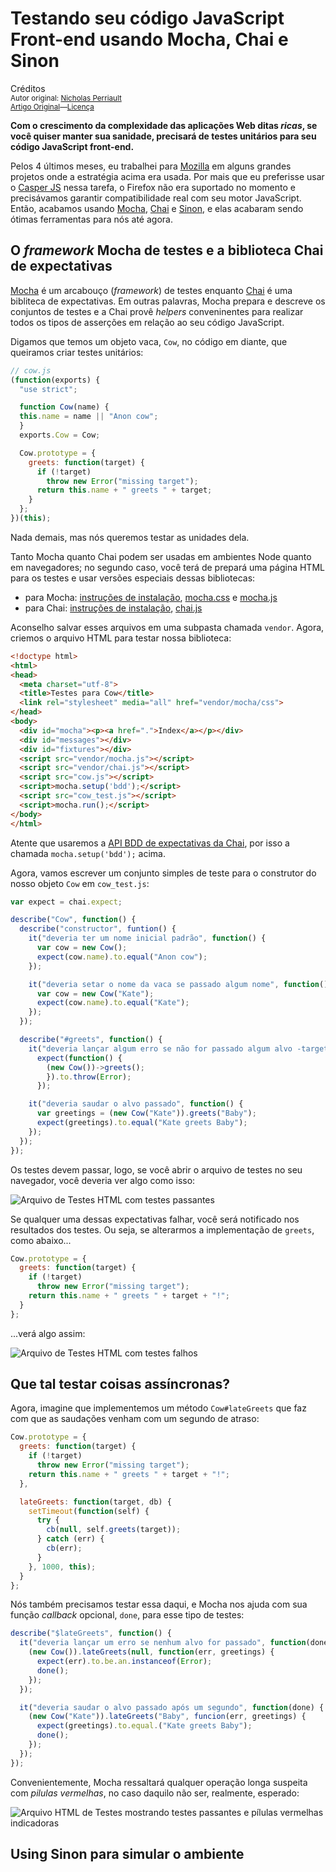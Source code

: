 Testando seu código JavaScript Front-end usando Mocha, Chai e Sinon
===================================================================
Créditos<br/>
<small>Autor original: [Nicholas Perriault](https://nicolas.perriault.net)<br/>[Artigo Original](https://nicolas.perriault.net/code/2013/testing-frontend-javascript-code-using-mocha-chai-and-sinon/)&mdash;[Licença](http://creativecommons.org/licenses/by-sa/3.0/)</small>

**Com o crescimento da complexidade das aplicações Web ditas *ricas*, se você quiser manter sua sanidade, precisará de testes unitários para seu código JavaScript front-end.**

Pelos 4 últimos meses, eu trabalhei para [Mozilla](http://mozilla.org/) em alguns grandes projetos onde a estratégia acima era usada. Por mais que eu preferisse usar o [Casper JS](http://casperjs.org/) nessa tarefa, o Firefox não era suportado no momento e precisávamos garantir compatibilidade real com seu motor JavaScript. Então, acabamos usando [Mocha](http://visionmedia.github.io/mocha/), [Chai](http://chaijs.com/) e [Sinon](http://sinonjs.org/), e elas acabaram sendo ótimas ferramentas para nós até agora.

## O *framework* Mocha de testes e a biblioteca Chai de expectativas

[Mocha](http://visionmedia.github.com/mocha/) é um arcabouço (*framework*) de testes enquanto [Chai](http://chaijs.com) é uma bibliteca de expectativas. Em outras palavras, Mocha prepara e descreve os conjuntos de testes e a Chai provê *helpers* conveninentes para realizar todos os tipos de asserções em relação ao seu código JavaScript.

Digamos que temos um objeto vaca, `Cow`, no código em diante, que queiramos criar testes unitários:

```javascript
// cow.js
(function(exports) {
  "use strict";

  function Cow(name) {
  this.name = name || "Anon cow";
  }
  exports.Cow = Cow;

  Cow.prototype = {
    greets: function(target) {
      if (!target)
        throw new Error("missing target");
      return this.name + " greets " + target;
    }
  };
})(this);
```

Nada demais, mas nós queremos testar as unidades dela.

Tanto Mocha quanto Chai podem ser usadas em ambientes Node quanto em navegadores; no segundo caso, você terá de prepará uma página HTML para os testes e usar versões especiais dessas bibliotecas:

- para Mocha: [instruções de instalação](http://visionmedia.github.io/mocha/#browser-support), [mocha.css](https://github.com/visionmedia/mocha/raw/master/mocha.css) e [mocha.js](https://github.com/visionmedia/mocha/raw/master/mocha.js)
- para Chai: [instruções de instalação](http://chaijs.com/guide/installation/), [chai.js](http://chaijs.com/chai.js)

Aconselho salvar esses arquivos em uma subpasta chamada `vendor`. Agora, criemos o arquivo HTML para testar nossa biblioteca:

```html
<!doctype html>
<html>
<head>
  <meta charset="utf-8">
  <title>Testes para Cow</title>
  <link rel="stylesheet" media="all" href="vendor/mocha/css">
</head>
<body>
  <div id="mocha"><p><a href=".">Index</a></p></div>
  <div id="messages"></div>
  <div id="fixtures"></div>
  <script src="vendor/mocha.js"></script>
  <script src="vendor/chai.js"></script>
  <script src="cow.js"></script>
  <script>mocha.setup('bdd');</script>
  <script src="cow_test.js"></script>
  <script>mocha.run();</script>
</body>
</html>
```

Atente que usaremos a [API BDD de expectativas da Chai](http://chaijs.com/api/bdd/), por isso a chamada `mocha.setup('bdd');` acima.

Agora, vamos escrever um conjunto simples de teste para o construtor do nosso objeto `Cow` em `cow_test.js`:

```javascript
var expect = chai.expect;

describe("Cow", function() {
  describe("constructor", funtion() {
    it("deveria ter um nome inicial padrão", function() {
      var cow = new Cow();
      expect(cow.name).to.equal("Anon cow");
    });

    it("deveria setar o nome da vaca se passado algum nome", function() {
      var cow = new Cow("Kate");
      expect(cow.name).to.equal("Kate");
    });
  });

  describe("#greets", function() {
    it("deveria lançar algum erro se não for passado algum alvo -target-", function() {
      expect(function() {
        (new Cow())->greets();
        }).to.throw(Error);
      });

    it("deveria saudar o alvo passado", function() {
      var greetings = (new Cow("Kate")).greets("Baby");
      expect(greetings).to.equal("Kate greets Baby");
    });
  });
});
```

Os testes devem passar, logo, se você abrir o arquivo de testes no seu navegador, você deveria ver algo como isso:

![Arquivo de Testes HTML com testes passantes](https://nicolas.perriault.net/static/code/2013/cow-tests-ok.png "Arquivo de Testes HTML com testes passantes")

Se qualquer uma dessas expectativas falhar, você será notificado nos resultados dos testes. Ou seja, se alterarmos a implementação de `greets`, como abaixo...

```javascript
Cow.prototype = {
  greets: function(target) {
    if (!target)
      throw new Error("missing target");
    return this.name + " greets " + target + "!";
  }
};
```

...verá algo assim:

![Arquivo de Testes HTML com testes falhos](https://nicolas.perriault.net/static/code/2013/cow-tests-ko.png "Arquivo de Testes HTML com testes falhos")

## Que tal testar coisas assíncronas?

Agora, imagine que implementemos um método `Cow#lateGreets` que faz com que as saudações venham com um segundo de atraso:

```javascript
Cow.prototype = {
  greets: function(target) {
    if (!target)
      throw new Error("missing target");
    return this.name + " greets " + target + "!";
  },

  lateGreets: function(target, db) {
    setTimeout(function(self) {
      try {
        cb(null, self.greets(target));
      } catch (err) {
        cb(err);
      }
    }, 1000, this);
  }
};
```

Nós também precisamos testar essa daqui, e Mocha nos ajuda com sua função *callback* opcional, `done`, para esse tipo de testes:

```javascript
describe("$lateGreets", function() {
  it("deveria lançar um erro se nenhum alvo for passado", function(done) {
    (new Cow()).lateGreets(null, function(err, greetings) {
      expect(err).to.be.an.instanceof(Error);
      done();
    });
  });

  it("deveria saudar o alvo passado após um segundo", function(done) {
    (new Cow("Kate")).lateGreets("Baby", funcion(err, greetings) {
      expect(greetings).to.equal.("Kate greets Baby");
      done();
    });
  });
});
```

Convenientemente, Mocha ressaltará qualquer operação longa suspeita com *pilulas vermelhas*, no caso daquilo não ser, realmente, esperado:

![Arquivo HTML de Testes mostrando testes passantes e pílulas vermelhas indicadoras](https://nicolas.perriault.net/static/code/2013/cow-async-tests-ok.png "Arquivo HTML de Testes mostrando testes passantes e pílulas vermelhas indicadoras")

## Using Sinon para simular o ambiente
